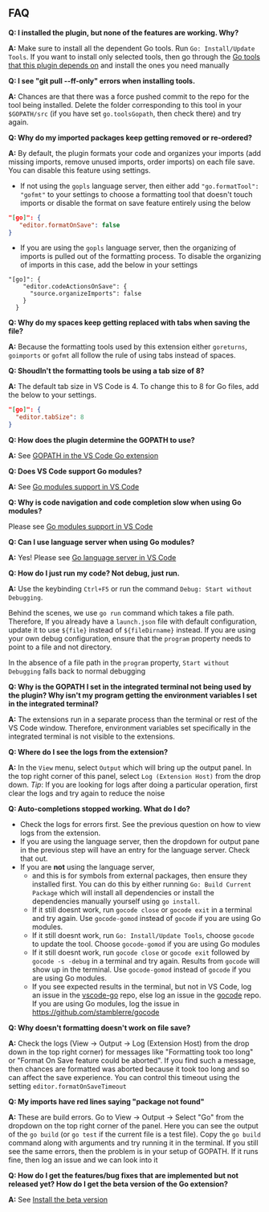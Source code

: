 ## FAQ

**Q: I installed the plugin, but none of the features are working. Why?**

**A:** Make sure to install all the dependent Go tools. Run `Go: Install/Update Tools`. If you want to install only selected tools, then go through the [Go tools that this plugin depends on](https://github.com/Microsoft/vscode-go/wiki/Go-tools-that-the-Go-extension-depends-on) and install the ones you need manually

**Q: I see "git pull --ff-only" errors when installing tools.**

**A:** Chances are that there was a force pushed commit to the repo for the tool being installed. Delete the folder corresponding to this tool in your `$GOPATH/src` (if you have set `go.toolsGopath`, then check there) and try again.

**Q: Why do my imported packages keep getting removed or re-ordered?**

**A:** By default, the plugin formats your code and organizes your imports (add missing imports, remove unused imports, order imports) on each file save. You can disable this feature using settings.
- If not using the `gopls` language server, then either add `"go.formatTool": "gofmt"` to your settings to choose a formatting tool that doesn't touch imports or disable the format on save feature entirely using the below
```json
"[go]": {
   "editor.formatOnSave": false
}
```
- If you are using the `gopls` language server, then the organizing of imports is pulled out of the formatting process. To disable the organizing of imports in this case, add the below in your settings
```
"[go]": {
    "editor.codeActionsOnSave": {
      "source.organizeImports": false
    }
  }
```

**Q: Why do my spaces keep getting replaced with tabs when saving the file?**

**A:** Because the formatting tools used by this extension either `goreturns`, `goimports` or `gofmt` all follow the rule of using tabs instead of spaces.

**Q: Shoudln't the formatting tools be using a tab size of 8?**

**A:** The default tab size in VS Code is 4. To change this to 8 for Go files, add the below to your settings.
```json
"[go]": {
  "editor.tabSize": 8
}
```

**Q: How does the plugin determine the GOPATH to use?**

**A:** See [GOPATH in the VS Code Go extension](https://github.com/Microsoft/vscode-go/wiki/GOPATH-in-the-VS-Code-Go-extension)

**Q: Does VS Code support Go modules?**

**A:** See [Go modules support in VS Code](https://github.com/Microsoft/vscode-go/wiki/Go-modules-support-in-Visual-Studio-Code)

**Q: Why is code navigation and code completion slow when using Go modules?**

Please see [Go modules support in VS Code](https://github.com/Microsoft/vscode-go/wiki/Go-modules-support-in-Visual-Studio-Code)

**Q: Can I use language server when using Go modules?**

**A:** Yes! Please see [Go language server in VS Code](https://github.com/Microsoft/vscode-go#go-language-server)

**Q: How do I just run my code? Not debug, just run.**

**A:** Use the keybinding `Ctrl+F5` or run the command `Debug: Start without Debugging`.

Behind the scenes, we use `go run` command which takes a file path. Therefore, If you already have a `launch.json` file with default configuration, update it to use `${file}` instead of `${fileDirname}` instead. If you are using your own debug configuration, ensure that the `program` property needs to point to a file and not directory.

In the absence of a file path in the `program` property, `Start without Debugging` falls back to normal debugging

**Q: Why is the GOPATH I set in the integrated terminal not being used by the plugin? Why isn't my program getting the environment variables I set in the integrated terminal?**

**A:** The extensions run in a separate process than the terminal or rest of the VS Code window. Therefore, environment variables set specifically in the integrated terminal is not visible to the extensions.

**Q: Where do I see the logs from the extension?**

**A:** In the `View` menu, select `Output` which will bring up the output panel. In the top right corner of this panel, select `Log (Extension Host)` from the drop down. 
_Tip_: If you are looking for logs after doing a particular operation, first clear the logs and try again to reduce the noise 

**Q: Auto-completions stopped working. What do I do?**
- Check the logs for errors first. See the previous question on how to view logs from the extension.
- If you are using the language server, then the dropdown for output pane in the previous step will have an entry for the language server. Check that out.
- If you are **not** using the language server,
     - and this is for symbols from external packages, then ensure they installed first. You can do this by either running `Go: Build Current Package` which will install all dependencies or install the dependencies manually yourself using `go install`.
     - If it still doesnt work, run `gocode close` or `gocode exit` in a terminal and try again. Use `gocode-gomod` instead of `gocode` if you are using Go modules.
     - If it still doesnt work, run `Go: Install/Update Tools`, choose `gocode` to update the tool. Choose `gocode-gomod` if you are using Go modules
     - If it still doesnt work, run `gocode close` or `gocode exit` followed by `gocode -s -debug` in a terminal and try again. Results from `gocode` will show up in the terminal. Use `gocode-gomod` instead of `gocode` if you are using Go modules.
     - If you see expected results in the terminal, but not in VS Code, log an issue in the [vscode-go](https://github.com/Microsoft/vscode-go) repo, else 
log an issue in the [gocode](https://github.com/mdempsky/gocode) repo. If you are using Go modules, log the issue in https://github.com/stamblerre/gocode

**Q: Why doesn't formatting doesn't work on file save?**

**A:** Check the logs (View -> Output -> Log (Extension Host) from the drop down in the top right corner) for messages like "Formatting took too long" or "Format On Save feature could be aborted". If you find such a message, then chances are formatted was aborted because it took too long and so can affect the save experience. You can control this timeout using the setting `editor.formatOnSaveTimeout`

**Q: My imports have red lines saying "package not found"**

**A:** These are build errors. Go to View -> Output -> Select "Go" from the dropdown on the top right corner of the panel. Here you can see the output of the `go build` (or `go test` if the current file is a test file). Copy the `go build` command along with arguments and try running it in the terminal. If you still see the same errors, then the problem is in your setup of GOPATH. If it runs fine, then log an issue and we can look into it

**Q: How do I get the features/bug fixes that are implemented but not released yet? How do I get the beta version of the Go extension?**

**A:** See [Install the beta version](https://github.com/Microsoft/vscode-go/wiki/Use-the-beta-version-of-the-latest-Go-extension)